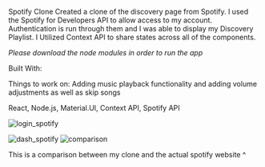 Spotify Clone
Created a clone of the discovery page from Spotify. I used the Spotify for Developers API to allow access to my account. Authentication is run through them and I was able to display my Discovery Playlist. I Utilized Context API to share states across all of the components.

*Please download the node modules in order to run the app*

Built With: 

Things to work on:
Adding music playback functionality and adding volume adjustments as well as skip songs

React, Node.js, Material.UI, Context API, Spotify API

![login_spotify](https://user-images.githubusercontent.com/96930354/197683240-719d9c52-7948-4b3a-b9a9-7830fb913038.gif)

![dash_spotify](https://user-images.githubusercontent.com/96930354/197683505-6154a0f0-1b8a-4893-877f-f21bedcf2bfb.gif)
![comparison](https://user-images.githubusercontent.com/96930354/197683273-f96bbf1c-4fa9-472d-9aff-d23a746eeb73.gif)

This is a comparison between my clone and the actual spotify website ^
